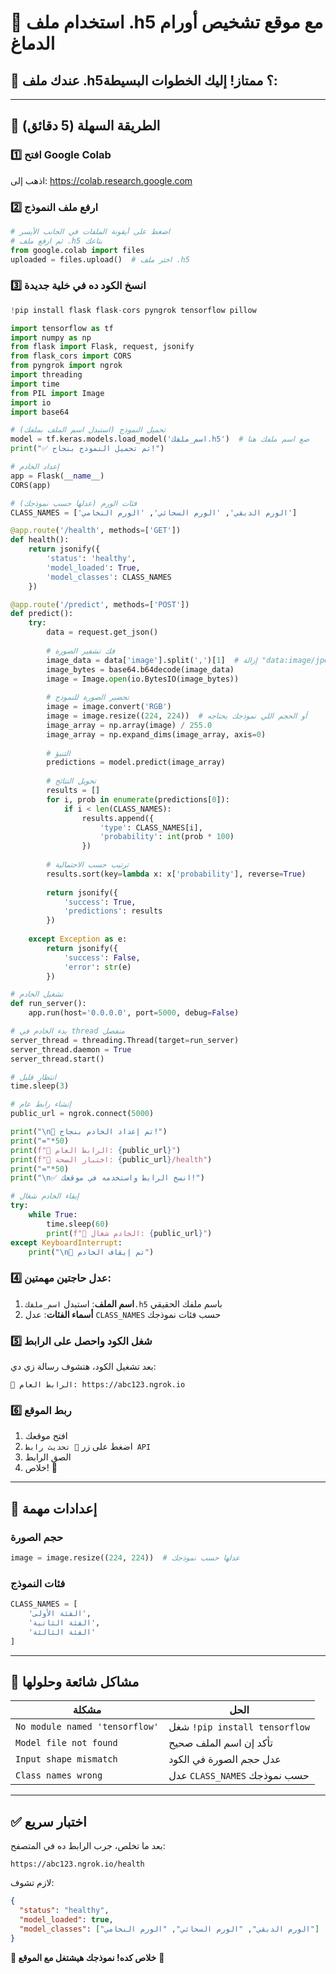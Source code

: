 # 🚀 استخدام ملف .h5 مع موقع تشخيص أورام الدماغ

## 📁 عندك ملف .h5؟ ممتاز! إليك الخطوات البسيطة:

---

## 🎯 الطريقة السهلة (5 دقائق)

### 1️⃣ افتح Google Colab
اذهب إلى: https://colab.research.google.com

### 2️⃣ ارفع ملف النموذج
```python
# اضغط على أيقونة الملفات في الجانب الأيسر
# ثم ارفع ملف .h5 بتاعك
from google.colab import files
uploaded = files.upload()  # اختر ملف .h5
```

### 3️⃣ انسخ الكود ده في خلية جديدة
```python
!pip install flask flask-cors pyngrok tensorflow pillow

import tensorflow as tf
import numpy as np
from flask import Flask, request, jsonify
from flask_cors import CORS
from pyngrok import ngrok
import threading
import time
from PIL import Image
import io
import base64

# تحميل النموذج (استبدل اسم الملف بملفك)
model = tf.keras.models.load_model('اسم_ملفك.h5')  # ضع اسم ملفك هنا
print("✅ تم تحميل النموذج بنجاح!")

# إعداد الخادم
app = Flask(__name__)
CORS(app)

# فئات الورم (عدلها حسب نموذجك)
CLASS_NAMES = ['الورم الدبقي', 'الورم السحائي', 'الورم النخامي']

@app.route('/health', methods=['GET'])
def health():
    return jsonify({
        'status': 'healthy',
        'model_loaded': True,
        'model_classes': CLASS_NAMES
    })

@app.route('/predict', methods=['POST'])
def predict():
    try:
        data = request.get_json()
        
        # فك تشفير الصورة
        image_data = data['image'].split(',')[1]  # إزالة "data:image/jpeg;base64,"
        image_bytes = base64.b64decode(image_data)
        image = Image.open(io.BytesIO(image_bytes))
        
        # تحضير الصورة للنموذج
        image = image.convert('RGB')
        image = image.resize((224, 224))  # أو الحجم اللي نموذجك يحتاجه
        image_array = np.array(image) / 255.0
        image_array = np.expand_dims(image_array, axis=0)
        
        # التنبؤ
        predictions = model.predict(image_array)
        
        # تحويل النتائج
        results = []
        for i, prob in enumerate(predictions[0]):
            if i < len(CLASS_NAMES):
                results.append({
                    'type': CLASS_NAMES[i],
                    'probability': int(prob * 100)
                })
        
        # ترتيب حسب الاحتمالية
        results.sort(key=lambda x: x['probability'], reverse=True)
        
        return jsonify({
            'success': True,
            'predictions': results
        })
        
    except Exception as e:
        return jsonify({
            'success': False,
            'error': str(e)
        })

# تشغيل الخادم
def run_server():
    app.run(host='0.0.0.0', port=5000, debug=False)

# بدء الخادم في thread منفصل
server_thread = threading.Thread(target=run_server)
server_thread.daemon = True
server_thread.start()

# انتظار قليل
time.sleep(3)

# إنشاء رابط عام
public_url = ngrok.connect(5000)

print("\n🎉 تم إعداد الخادم بنجاح!")
print("="*50)
print(f"📍 الرابط العام: {public_url}")
print(f"🔗 اختبار الصحة: {public_url}/health")
print("="*50)
print("\n✅ انسخ الرابط واستخدمه في موقعك!")

# إبقاء الخادم شغال
try:
    while True:
        time.sleep(60)
        print(f"💓 الخادم شغال: {public_url}")
except KeyboardInterrupt:
    print("\n🛑 تم إيقاف الخادم")
```

### 4️⃣ عدل حاجتين مهمتين:
1. **اسم الملف**: استبدل `اسم_ملفك.h5` باسم ملفك الحقيقي
2. **أسماء الفئات**: عدل `CLASS_NAMES` حسب فئات نموذجك

### 5️⃣ شغل الكود واحصل على الرابط
بعد تشغيل الكود، هتشوف رسالة زي دي:
```
📍 الرابط العام: https://abc123.ngrok.io
```

### 6️⃣ ربط الموقع
1. افتح موقعك
2. اضغط على زر `🔧 تحديث رابط API`
3. الصق الرابط
4. خلاص! 🎉

---

## 🔧 إعدادات مهمة

### حجم الصورة
```python
image = image.resize((224, 224))  # عدلها حسب نموذجك
```

### فئات النموذج
```python
CLASS_NAMES = [
    'الفئة الأولى',
    'الفئة الثانية', 
    'الفئة الثالثة'
]
```

---

## 🚨 مشاكل شائعة وحلولها

| مشكلة | الحل |
|-------|------|
| `No module named 'tensorflow'` | شغل `!pip install tensorflow` |
| `Model file not found` | تأكد إن اسم الملف صحيح |
| `Input shape mismatch` | عدل حجم الصورة في الكود |
| `Class names wrong` | عدل `CLASS_NAMES` حسب نموذجك |

---

## ✅ اختبار سريع

بعد ما تخلص، جرب الرابط ده في المتصفح:
```
https://abc123.ngrok.io/health
```

لازم تشوف:
```json
{
  "status": "healthy",
  "model_loaded": true,
  "model_classes": ["الورم الدبقي", "الورم السحائي", "الورم النخامي"]
}
```

**🎯 خلاص كده! نموذجك هيشتغل مع الموقع** 🚀 